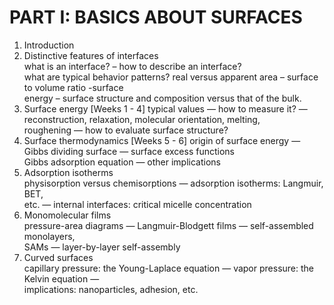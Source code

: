 
# PART I: BASICS ABOUT SURFACES

1. Introduction
2. Distinctive features of interfaces  
    what is an interface? – how to describe an interface?  
    what are typical behavior patterns? real versus apparent area – surface to volume ratio -surface  
    energy – surface structure and composition versus that of the bulk.
3. Surface energy  [Weeks 1 - 4]
    typical values — how to measure it? — reconstruction, relaxation, molecular orientation, melting,  
    roughening — how to evaluate surface structure?
4. Surface thermodynamics  [Weeks 5 - 6]
    origin of surface energy — Gibbs dividing surface — surface excess functions  
    Gibbs adsorption equation — other implications
5. Adsorption isotherms  
    physisorption versus chemisorptions — adsorption isotherms: Langmuir, BET,  
    etc. — internal interfaces: critical micelle concentration
6. Monomolecular films  
    pressure-area diagrams — Langmuir-Blodgett films — self-assembled monolayers,  
    SAMs — layer-by-layer self-assembly
7. Curved surfaces  
    capillary pressure: the Young-Laplace equation — vapor pressure: the Kelvin equation —  
    implications: nanoparticles, adhesion, etc.
